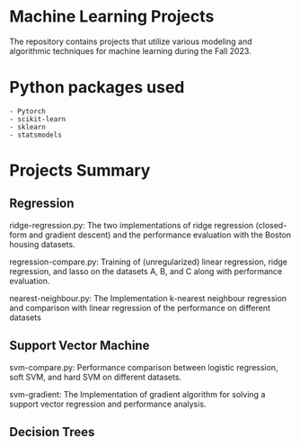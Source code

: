 # Machine Learning Projects

The repository contains projects that utilize various modeling and algorithmic techniques for machine learning during the Fall 2023.

# Python packages used

    - Pytorch
    - scikit-learn
    - sklearn
    - statsmodels

# Projects Summary

## Regression

ridge-regression.py: The two implementations of ridge regression (closed-form and gradient descent) and the performance evaluation with the Boston housing datasets.

regression-compare.py: Training of (unregularized) linear regression, ridge regression, and lasso on the datasets A, B, and C along with performance evaluation.

nearest-neighbour.py: The Implementation k-nearest neighbour regression and comparison with linear regression of the performance on different datasets 

## Support Vector Machine

svm-compare.py: Performance comparison between logistic regression, soft SVM, and hard SVM on different datasets.

svm-gradient: The Implementation of gradient algorithm for solving a support vector regression and performance analysis.

## Decision Trees



